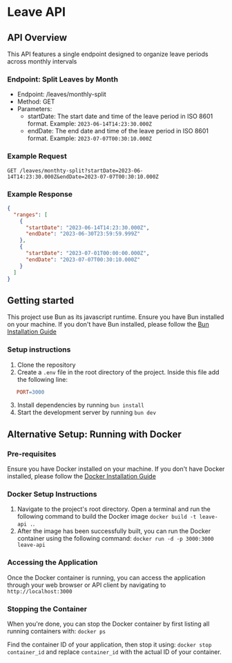 # Leave API

## API Overview

This API features a single endpoint designed to organize leave periods across monthly intervals

### Endpoint: Split Leaves by Month

- Endpoint: /leaves/monthly-split
- Method: GET
- Parameters:
  - startDate: The start date and time of the leave period in ISO 8601 format. Example: `2023-06-14T14:23:30.000Z`
  - endDate: The end date and time of the leave period in ISO 8601 format. Example: `2023-07-07T00:30:10.000Z`

### Example Request

`GET /leaves/monthty-split?startDate=2023-06-14T14:23:30.000Z&endDate=2023-07-07T00:30:10.000Z`

### Example Response

```json
{
  "ranges": [
    {
      "startDate": "2023-06-14T14:23:30.000Z",
      "endDate": "2023-06-30T23:59:59.999Z"
    },
    {
      "startDate": "2023-07-01T00:00:00.000Z",
      "endDate": "2023-07-07T00:30:10.000Z"
    }
  ]
}
```

## Getting started

This project use Bun as its javascript runtime.
Ensure you have Bun installed on your machine. If you don't have Bun installed, please follow the [Bun Installation Guide](https://bun.sh/docs/installation)

### Setup instructions

1. Clone the repository
2. Create a `.env` file in the root directory of the project. Inside this file add the following line:

```makefile
   PORT=3000
```

3. Install dependencies by running `bun install`
4. Start the development server by running `bun dev`

## Alternative Setup: Running with Docker

### Pre-requisites

Ensure you have Docker installed on your machine. If you don't have Docker installed, please follow the [Docker Installation Guide](https://docs.docker.com/get-docker/)

### Docker Setup Instructions

1. Navigate to the project's root directory. Open a terminal and run the following command to build the Docker image `docker build -t leave-api .`.
2. After the image has been successfully built, you can run the Docker container using the following command: `docker run -d -p 3000:3000 leave-api`

### Accessing the Application

Once the Docker container is running, you can access the application through your web browser or API client by navigating to `http://localhost:3000`

### Stopping the Container

When you're done, you can stop the Docker container by first listing all running containers with: `docker ps`

Find the container ID of your application, then stop it using: `docker stop container_id` and replace `container_id` with the actual ID of your container.
